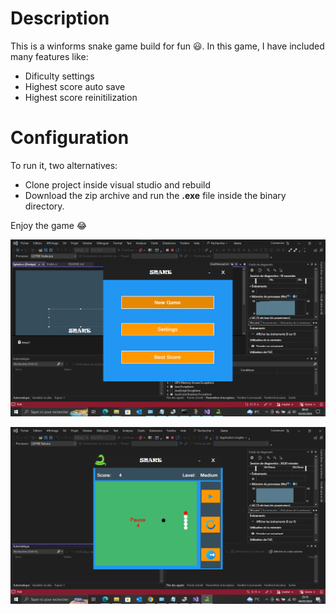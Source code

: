 ﻿# Description
This is a winforms snake game build for fun 😃.
In this game, I have included many features like:
- Dificulty settings
- Highest score auto save
- Highest score reinitilization

# Configuration

To run it, two alternatives:
- Clone project inside visual studio and rebuild
- Download the zip archive and run the **.exe** file inside the binary directory.

Enjoy the game 😂

![Game running](./snake_game_first.png)

![Game starting](./snake_game_second.png)
